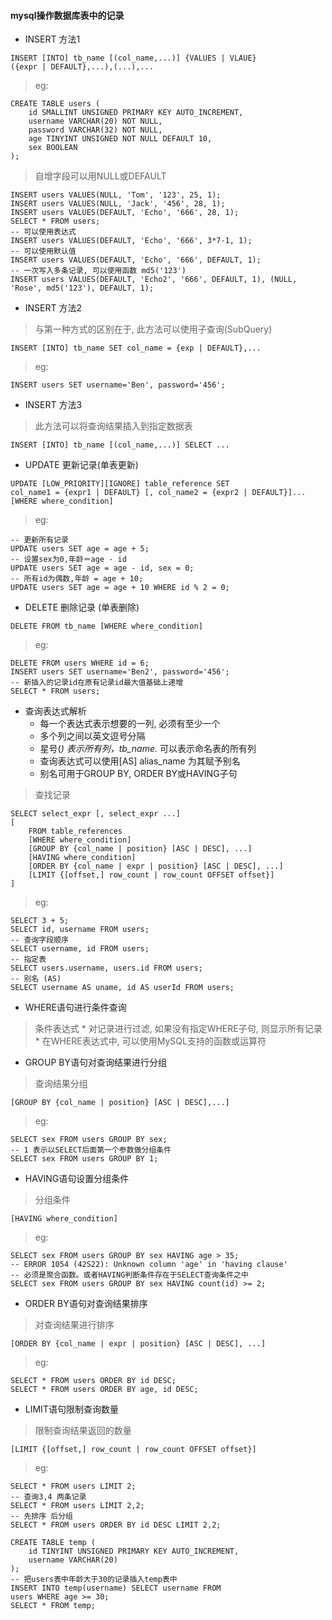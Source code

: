 #### mysql操作数据库表中的记录
* INSERT 方法1
```mysql
INSERT [INTO] tb_name [(col_name,...)] {VALUES | VLAUE}
({expr | DEFAULT},...),(...),...
```
> eg:
```mysql
CREATE TABLE users (
    id SMALLINT UNSIGNED PRIMARY KEY AUTO_INCREMENT,
    username VARCHAR(20) NOT NULL,
    password VARCHAR(32) NOT NULL,
    age TINYINT UNSIGNED NOT NULL DEFAULT 10,
    sex BOOLEAN
);
```
> 自增字段可以用NULL或DEFAULT
```mysql
INSERT users VALUES(NULL, 'Tom', '123', 25, 1);
INSERT users VALUES(NULL, 'Jack', '456', 28, 1);
INSERT users VALUES(DEFAULT, 'Echo', '666', 28, 1);
SELECT * FROM users;
-- 可以使用表达式
INSERT users VALUES(DEFAULT, 'Echo', '666', 3*7-1, 1);
-- 可以使用默认值
INSERT users VALUES(DEFAULT, 'Echo', '666', DEFAULT, 1);
-- 一次写入多条记录, 可以使用函数 md5('123')
INSERT users VALUES(DEFAULT, 'Echo2', '666', DEFAULT, 1), (NULL, 'Rose', md5('123'), DEFAULT, 1);
```

* INSERT 方法2 
> 与第一种方式的区别在于, 此方法可以使用子查询(SubQuery)
```mysql
INSERT [INTO] tb_name SET col_name = {exp | DEFAULT},...
```
> eg:
```mysql
INSERT users SET username='Ben', password='456';
```
* INSERT 方法3
> 此方法可以将查询结果插入到指定数据表
```mysql
INSERT [INTO] tb_name [(col_name,...)] SELECT ...
```

* UPDATE 更新记录(单表更新)
```mysql
UPDATE [LOW_PRIORITY][IGNORE] table_reference SET
col_name1 = {expr1 | DEFAULT} [, col_name2 = {expr2 | DEFAULT}]...
[WHERE where_condition]
```
> eg:
```mysql
-- 更新所有记录
UPDATE users SET age = age + 5;
-- 设置sex为0,年龄＝age - id
UPDATE users SET age = age - id, sex = 0;
-- 所有id为偶数,年龄 = age + 10;
UPDATE users SET age = age + 10 WHERE id % 2 = 0;
```

* DELETE 删除记录 (单表删除)
```mysql
DELETE FROM tb_name [WHERE where_condition]
```
> eg:
```mysql
DELETE FROM users WHERE id = 6;
INSERT users SET username='Ben2', password='456';
-- 新插入的记录id在原有记录id最大值基础上递增
SELECT * FROM users;
```

* 查询表达式解析
    * 每一个表达式表示想要的一列, 必须有至少一个
    * 多个列之间以英文逗号分隔
    * 星号(*) 表示所有列，tb_name.* 可以表示命名表的所有列
    * 查询表达式可以使用[AS] alias_name 为其赋予别名
    * 别名可用于GROUP BY, ORDER BY或HAVING子句
> 查找记录
```mysql
SELECT select_expr [, select_expr ...]
[
    FROM table_references
    [WHERE where_condition]
    [GROUP BY {col_name | position} [ASC | DESC], ...]
    [HAVING where_condition]
    [ORDER BY {col_name | expr | position} [ASC | DESC], ...]
    [LIMIT {[offset,] row_count | row_count OFFSET offset}]
]
```
> eg:
```mysql
SELECT 3 + 5;
SELECT id, username FROM users;
-- 查询字段顺序
SELECT username, id FROM users;
-- 指定表
SELECT users.username, users.id FROM users;
-- 别名 (AS)
SELECT username AS uname, id AS userId FROM users;
```

* WHERE语句进行条件查询
> 条件表达式
    * 对记录进行过滤, 如果没有指定WHERE子句, 则显示所有记录
    * 在WHERE表达式中, 可以使用MySQL支持的函数或运算符

* GROUP BY语句对查询结果进行分组
> 查询结果分组
```mysql
[GROUP BY {col_name | position} [ASC | DESC],...]
```
> eg:
```mysql
SELECT sex FROM users GROUP BY sex;
-- 1 表示以SELECT后面第一个参数做分组条件
SELECT sex FROM users GROUP BY 1;
```

* HAVING语句设置分组条件
> 分组条件
```mysql
[HAVING where_condition]
```
> eg:
```mysql
SELECT sex FROM users GROUP BY sex HAVING age > 35;
-- ERROR 1054 (42S22): Unknown column 'age' in 'having clause'
-- 必须是聚合函数。或者HAVING判断条件存在于SELECT查询条件之中
SELECT sex FROM users GROUP BY sex HAVING count(id) >= 2;
```

* ORDER BY语句对查询结果排序
> 对查询结果进行排序
```mysql
[ORDER BY {col_name | expr | position} [ASC | DESC], ...]
```
> eg:
```mysql
SELECT * FROM users ORDER BY id DESC;
SELECT * FROM users ORDER BY age, id DESC;
```

* LIMIT语句限制查询数量
> 限制查询结果返回的数量
```mysql
[LIMIT {[offset,] row_count | row_count OFFSET offset}]
```
> eg:
```mysql
SELECT * FROM users LIMIT 2;
-- 查询3,4 两条记录
SELECT * FROM users LIMIT 2,2;
-- 先排序 后分组
SELECT * FROM users ORDER BY id DESC LIMIT 2,2;
```
```mysql
CREATE TABLE temp (
    id TINYINT UNSIGNED PRIMARY KEY AUTO_INCREMENT,
    username VARCHAR(20)
);
-- 把users表中年龄大于30的记录插入temp表中
INSERT INTO temp(username) SELECT username FROM
users WHERE age >= 30;
SELECT * FROM temp;
```
